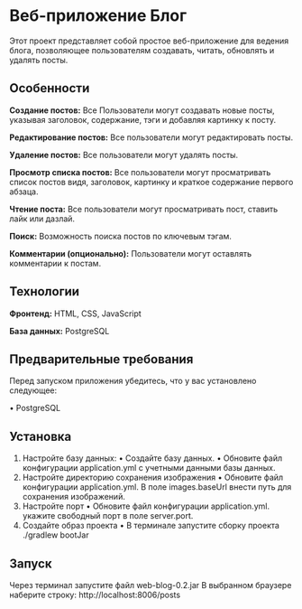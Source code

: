 # Веб-приложение Блог

Этот проект представляет собой простое веб-приложение для ведения блога, позволяющее пользователям создавать, читать, обновлять и удалять посты.

## Особенности

**Создание постов:** Все Пользователи могут создавать новые посты, указывая заголовок, содержание, тэги и добавляя картинку к посту.

**Редактирование постов:** Все пользователи могут редактировать посты.

**Удаление постов:** Все пользователи могут удалять посты.

**Просмотр списка постов:** Все пользователи могут просматривать список постов видя, заголовок, картинку и краткое содержание первого абзаца.

**Чтение поста:** Все пользователи могут просматривать пост, ставить лайк или дазлай.

**Поиск:** Возможность поиска постов по ключевым тэгам.

**Комментарии (опционально):** Пользователи могут оставлять комментарии к постам.


## Технологии

**Фронтенд:** HTML, CSS, JavaScript

**База данных:** PostgreSQL

## Предварительные требования

Перед запуском приложения убедитесь, что у вас установлено следующее:

•  PostgreSQL

## Установка
1. Настройте базу данных:
    • Создайте базу данных.
    • Обновите файл конфигурации application.yml с учетными данными базы данных.
2. Настройте директорию сохранения изображения 
    • Обновите файл конфигурации application.yml. В поле images.baseUrl внести путь для сохранения изображений.
3. Настройте порт
    • Обновите файл конфигурации application.yml. укажите свободный порт в поле server.port.
4. Создайте образ проекта
   • В терминале запустите сборку проекта ./gradlew bootJar

## Запуск
Через терминал запустите файл web-blog-0.2.jar
В выбранном браузере наберите строку: http://localhost:8006/posts
